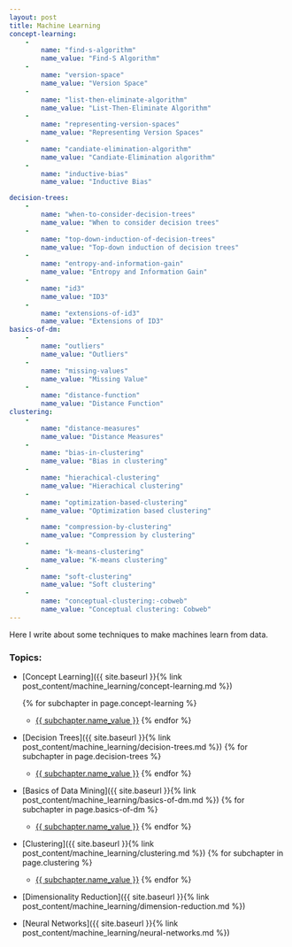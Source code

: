 ```yaml
---
layout: post
title: Machine Learning
concept-learning:
    -
        name: "find-s-algorithm"
        name_value: "Find-S Algorithm"
    -
        name: "version-space"
        name_value: "Version Space"
    -
        name: "list-then-eliminate-algorithm"
        name_value: "List-Then-Eliminate Algorithm"
    -
        name: "representing-version-spaces"
        name_value: "Representing Version Spaces"
    -
        name: "candiate-elimination-algorithm"
        name_value: "Candiate-Elimination algorithm"
    -
        name: "inductive-bias"
        name_value: "Inductive Bias"

decision-trees:
    -
        name: "when-to-consider-decision-trees"
        name_value: "When to consider decision trees"
    -
        name: "top-down-induction-of-decision-trees"
        name_value: "Top-down induction of decision trees"
    -
        name: "entropy-and-information-gain"
        name_value: "Entropy and Information Gain"
    -
        name: "id3"
        name_value: "ID3"
    -
        name: "extensions-of-id3"
        name_value: "Extensions of ID3"
basics-of-dm:
    -
        name: "outliers"
        name_value: "Outliers"
    -
        name: "missing-values"
        name_value: "Missing Value"
    -
        name: "distance-function"
        name_value: "Distance Function"
clustering:
    -
        name: "distance-measures"
        name_value: "Distance Measures"
    -
        name: "bias-in-clustering"
        name_value: "Bias in clustering"
    -
        name: "hierachical-clustering"
        name_value: "Hierachical clustering"
    -
        name: "optimization-based-clustering"
        name_value: "Optimization based clustering"
    -
        name: "compression-by-clustering"
        name_value: "Compression by clustering"
    -
        name: "k-means-clustering"
        name_value: "K-means clustering"
    -
        name: "soft-clustering"
        name_value: "Soft clustering"
    -
        name: "conceptual-clustering:-cobweb"
        name_value: "Conceptual clustering: Cobweb"
---
```


Here I write about some techniques to make machines learn from data.


### Topics:
- [Concept Learning]({{ site.baseurl }}{% link post_content/machine_learning/concept-learning.md %})
    
    {% for subchapter in page.concept-learning %}
    - <a href="{{ site.baseurl }}{% link post_content/machine_learning/concept-learning.md %}#{{subchapter.name}}">{{ subchapter.name_value }}</a>
    {% endfor %}
- [Decision Trees]({{ site.baseurl }}{% link post_content/machine_learning/decision-trees.md %})
    {% for subchapter in page.decision-trees %}
    * <a href="{{ site.baseurl }}{% link post_content/machine_learning/decision-trees.md %}#{{subchapter.name}}">{{ subchapter.name_value }}</a>
    {% endfor %}
- [Basics of Data Mining]({{ site.baseurl }}{% link post_content/machine_learning/basics-of-dm.md %})
    {% for subchapter in page.basics-of-dm %}
    * <a href="{{ site.baseurl }}{% link post_content/machine_learning/basics-of-dm.md %}#{{subchapter.name}}">{{ subchapter.name_value }}</a>
    {% endfor %}
- [Clustering]({{ site.baseurl }}{% link post_content/machine_learning/clustering.md %})
    {% for subchapter in page.clustering %}
    * <a href="{{ site.baseurl }}{% link post_content/machine_learning/clustering.md %}#{{subchapter.name}}">{{ subchapter.name_value }}</a>
    {% endfor %}
- [Dimensionality Reduction]({{ site.baseurl }}{% link post_content/machine_learning/dimension-reduction.md %})
- [Neural Networks]({{ site.baseurl }}{% link post_content/machine_learning/neural-networks.md %})
